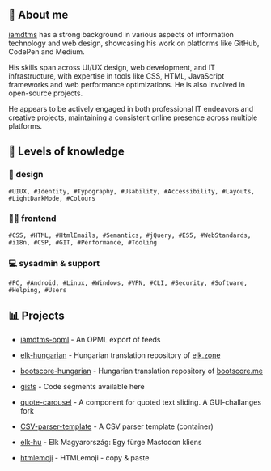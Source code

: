## 👤 About me 

[iamdtms](https://iamdtms.hu) has a strong background in various aspects of information technology and web design, showcasing his work on platforms like GitHub, CodePen and Medium. 

His skills span across UI/UX design, web development, and IT infrastructure, with expertise in tools like CSS, HTML, JavaScript frameworks and web performance optimizations. He is also involved in open-source projects.

He appears to be actively engaged in both professional IT endeavors and creative projects, maintaining a consistent online presence across multiple platforms.

## 🌈 Levels of knowledge

### 🎨 design
```
#UIUX, #Identity, #Typography, #Usability, #Accessibility, #Layouts, #LightDarkMode, #Colours
```

### 🧑‍💻 frontend
```
#CSS, #HTML, #HtmlEmails, #Semantics, #jQuery, #ES5, #WebStandards, #i18n, #CSP, #GIT, #Performance, #Tooling
```

### 💻 sysadmin & support
```
#PC, #Android, #Linux, #Windows, #VPN, #CLI, #Security, #Software, #Helping, #Users
```

## 📊 Projects

- [iamdtms-opml](https://github.com/iamdtms/iamdtms-opml) - An OPML export of feeds

- [elk-hungarian](https://github.com/iamdtms/elk-hungarian) - Hungarian translation repository of [elk.zone](https://elk.zone)

- [bootscore-hungarian](https://github.com/iamdtms/bootscore-hungarian) - Hungarian translation repository of [bootscore.me](https://bootscore.me)

- [gists](https://gist.github.com/iamdtms) - Code segments available here

- [quote-carousel](https://github.com/iamdtms/quote-carousel) - A component for quoted text sliding. A GUI-challanges fork

- [CSV-parser-template](https://github.com/iamdtms/CSV-parser-template) - A CSV parser template (container)

- [elk-hu](https://github.com/iamdtms/elk-hu) - Elk Magyarország: Egy fürge Mastodon kliens

- [htmlemoji](https://github.com/iamdtms/htmlemoji) - HTMLemoji - copy &amp; paste
